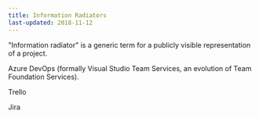 ```yaml
---
title: Information Radiators
last-updated: 2018-11-12
---
```


"Information radiator" is a generic term for a publicly visible representation of a project.

Azure DevOps (formally Visual Studio Team Services, an evolution of Team Foundation Services).

Trello

Jira
